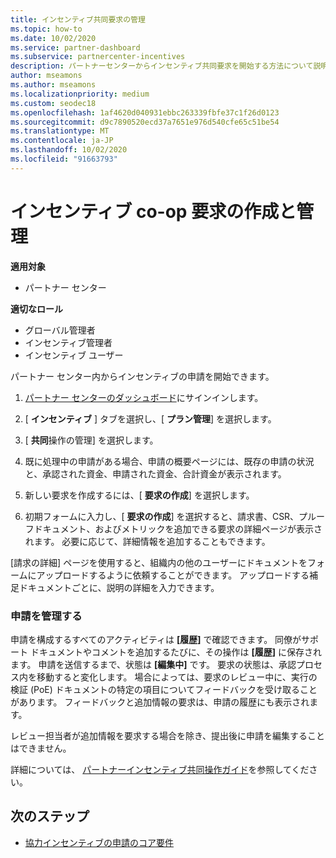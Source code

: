 ```yaml
---
title: インセンティブ共同要求の管理
ms.topic: how-to
ms.date: 10/02/2020
ms.service: partner-dashboard
ms.subservice: partnercenter-incentives
description: パートナーセンターからインセンティブ共同要求を開始する方法について説明します。 申請を構成するすべてのアクティビティは履歴で確認できます。
author: mseamons
ms.author: mseamons
ms.localizationpriority: medium
ms.custom: seodec18
ms.openlocfilehash: 1af4620d040931ebbc263339fbfe37c1f26d0123
ms.sourcegitcommit: d9c7890520ecd37a7651e976d540cfe65c51be54
ms.translationtype: MT
ms.contentlocale: ja-JP
ms.lasthandoff: 10/02/2020
ms.locfileid: "91663793"
---
```

# <a name="create-and-manage-an-incentives-co-op-claim"></a>インセンティブ co-op 要求の作成と管理

**適用対象**

- パートナー センター

**適切なロール**

- グローバル管理者
- インセンティブ管理者
- インセンティブ ユーザー

パートナー センター内からインセンティブの申請を開始できます。

1. [パートナー センターのダッシュボード](https://partner.microsoft.com/dashboard/)にサインインします。

2. [ **インセンティブ** ] タブを選択し、[ **プラン管理**] を選択します。

3. [ **共同**操作の管理] を選択します。

4. 既に処理中の申請がある場合、申請の概要ページには、既存の申請の状況と、承認された資金、申請された資金、合計資金が表示されます。

5. 新しい要求を作成するには、[ **要求の作成**] を選択します。

6. 初期フォームに入力し、[ **要求の作成**] を選択すると、請求書、CSR、プルーフドキュメント、およびメトリックを追加できる要求の詳細ページが表示されます。 必要に応じて、詳細情報を追加することもできます。

[請求の詳細] ページを使用すると、組織内の他のユーザーにドキュメントをフォームにアップロードするように依頼することができます。 アップロードする補足ドキュメントごとに、説明の詳細を入力できます。 

### <a name="manage-your-claims"></a>申請を管理する

申請を構成するすべてのアクティビティは **[履歴]** で確認できます。 同僚がサポート ドキュメントやコメントを追加するたびに、その操作は **[履歴]** に保存されます。 申請を送信するまで、状態は **[編集中]** です。 要求の状態は、承認プロセス内を移動すると変化します。 場合によっては、要求のレビュー中に、実行の検証 (PoE) ドキュメントの特定の項目についてフィードバックを受け取ることがあります。 フィードバックと追加情報の要求は、申請の履歴にも表示されます。

レビュー担当者が追加情報を要求する場合を除き、提出後に申請を編集することはできません。

詳細については、 [パートナーインセンティブ共同操作ガイド](https://assetsprod.microsoft.com/co-op-guidebook.pdf)を参照してください。

## <a name="next-steps"></a>次のステップ

- [協力インセンティブの申請のコア要件](core-requirements.md)